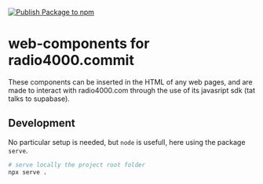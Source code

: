 [![Publish Package to npm](https://github.com/radio4000/components/actions/workflows/publish-to-npm-registry.yml/badge.svg)](https://github.com/radio4000/components/actions/workflows/publish-to-npm-registry.yml)

# web-components for radio4000.commit

These components can be inserted in the HTML of any web pages, and are made to interact with radio4000.com through the use of its javasript sdk (tat talks to supabase).

## Development

No particular setup is needed, but `node` is usefull, here using the package  `serve`.

```bash
# serve locally the project root folder
npx serve .
```
